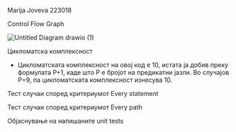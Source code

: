 Marija Joveva 223018

Control Flow Graph

![Untitled Diagram drawio (1)](https://github.com/marijajoveva/SI_2024_lab2_223018/assets/165589124/4021e30a-9458-4191-9118-ace085c2fa77)


Цикломатска комплексност
- Цикломатската комплексност на овој код е 10, истата ја добив преку формулата P+1, каде што P е бројот на предикатни јазли. Во случајoв P=9, па цикломатската комплексност изнесува 10.

Тест случаи според критериумот Every statement

Тест случаи според критериумот Every path

Објаснување на напишаните unit tests


